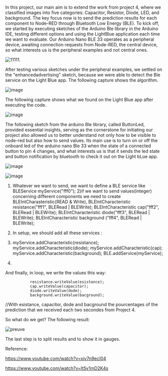 
In this project, our main aim is to extend the work from project 4, where we classified images into five categories: Capacitor, Resistor, Diode, LED, and background. 
The key focus now is to send the prediction results for each component to Node-RED through Bluetooth Low Energy (BLE). To kick off, we started by executing sketches of the Arduino Ble library in the Arduino IDE, testing different options and using the LightBlue application each time we want to evaluate. Our Arduino Nano BLE 33 operates as a peripheral device, awaiting connection  requests from Node-RED, the central device, so what interests us is the peripheral examples and not central ones.


![11111](https://github.com/Omar-PRG/Tiny-ML/assets/93102956/78351f8c-6205-4503-88cc-f7e81ed47e02).


After testing various sketches under the peripheral examples, we settled on the "enhancedadvertising" sketch, because we were able to detect the Ble service on the Light Blue app. The following capture shows the algorithm.

![image](https://github.com/Omar-PRG/Tiny-ML/assets/93102956/2cebe833-a5f9-47a2-97ce-e40eae7d0e0d)

The following capture shows what we found on the Light Blue app after executing the code.

![image](https://github.com/Omar-PRG/Tiny-ML/assets/93102956/2e45b130-d2ed-4a2c-92ef-f1054df69a6c)

The following sketch from the arduino Ble library, called ButtonLed, provided essential insights, serving as the cornerstone for initiating our project also allowed us to better understand not only how to be visible to node-red but also how to send values. Its main use is to turn on or off the onboard led of the arduino nano Ble 33 when the state of a connected button to pin 4 changes, and what interests us is that it sends the led state and button notification by bluetooth to check it out on the Light bLue app.


![image](https://github.com/Omar-PRG/Tiny-ML/assets/93102956/d66a1e12-cc1d-4431-b216-07fdbddbb7df)




![image](https://github.com/Omar-PRG/Tiny-ML/assets/93102956/70ed5bec-9fbc-4e4f-bed6-d39a148ef367)


1) Whatever we want to send, we want to define a BLE service like BLEService myService("fff0");
2)if we want to send values(integer) concerning different components we need to create BLEIntCharasteristic(READ & Write), 
BLEIntCharacteristic resistance("fff1", BLERead | BLEWrite);
BLEIntCharacteristic cap("fff2", BLERead | BLEWrite);
BLEIntCharacteristic diode("fff3", BLERead | BLEWrite);
BLEIntCharacteristic background ("fff4", BLERead | BLEWrite);
3) In setup, we should add all these services :
4)  myService.addCharacteristic(resistance);
    myService.addCharacteristic(diode);
    myService.addCharacteristic(cap);
    myService.addCharacteristic(background);
    BLE.addService(myService);


5) 
And finally, in loop, we write the values this way:

               resistance.writeValue(esistance);
               cap.writeValue(capacitor);
               diode.writeValue(dode);
               background.writeValue(bacground);
   //With esistance, capacitor, dode and bacground the pourcentages of the prediction that we received each two secondes from Project 4.


So what do we get? The following result: 


![preuve](https://github.com/Omar-PRG/Tiny-ML/assets/93102956/ccec59bb-2ccb-40c4-8b30-1296159327d2)




The last step is to split results and to show it in gauges.




Reference:

https://www.youtube.com/watch?v=xiv7n9ecI04

https://www.youtube.com/watch?v=It5v1mD2K4s
